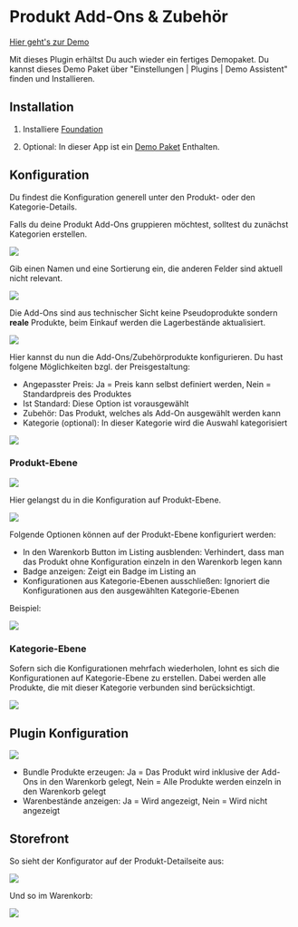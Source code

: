 # Produkt Add-Ons & Zubehör

[Hier geht's zur Demo](https://demo.moori.net/Demo-PC/MPA001)

Mit dieses Plugin erhältst Du auch wieder ein fertiges Demopaket.
Du kannst dieses Demo Paket über "Einstellungen | Plugins | Demo Assistent" finden
und Installieren.

## Installation

1.  Installiere
    [Foundation](../MoorlFoundation/index.md)

2.  Optional: In dieser App ist ein
    [Demo Paket](../MoorlFoundation/demo-assistant.md)
    Enthalten.
    
## Konfiguration

Du findest die Konfiguration generell unter den Produkt- oder den Kategorie-Details.

Falls du deine Produkt Add-Ons gruppieren möchtest, solltest du zunächst Kategorien erstellen.

![](images/admin-01.jpg)

Gib einen Namen und eine Sortierung ein, die anderen Felder sind aktuell nicht relevant.

![](images/admin-02.jpg)

Die Add-Ons sind aus technischer Sicht keine Pseudoprodukte sondern __reale__ Produkte, 
beim Einkauf werden die Lagerbestände aktualisiert.

![](images/admin-03.jpg)

Hier kannst du nun die Add-Ons/Zubehörprodukte konfigurieren. Du hast folgene Möglichkeiten bzgl.
der Preisgestaltung:

- Angepasster Preis: Ja = Preis kann selbst definiert werden, Nein = Standardpreis des Produktes
- Ist Standard: Diese Option ist vorausgewählt
- Zubehör: Das Produkt, welches als Add-On ausgewählt werden kann
- Kategorie (optional): In dieser Kategorie wird die Auswahl kategorisiert

![](images/admin-04.jpg)

### Produkt-Ebene

![](images/admin-06.jpg)

Hier gelangst du in die Konfiguration auf Produkt-Ebene.

![](images/admin-05.jpg)

Folgende Optionen können auf der Produkt-Ebene konfiguriert werden:

- In den Warenkorb Button im Listing ausblenden: Verhindert, dass man das Produkt ohne Konfiguration einzeln in den Warenkorb legen kann
- Badge anzeigen: Zeigt ein Badge im Listing an
- Konfigurationen aus Kategorie-Ebenen ausschließen: Ignoriert die Konfigurationen aus den ausgewählten Kategorie-Ebenen

Beispiel:

![](images/storefront-02.jpg)

### Kategorie-Ebene

Sofern sich die Konfigurationen mehrfach wiederholen, lohnt es sich die Konfigurationen auf 
Kategorie-Ebene zu erstellen. Dabei werden alle Produkte, die mit dieser Kategorie verbunden sind
berücksichtigt.

![](images/admin-07.jpg)

## Plugin Konfiguration

![](images/admin-08.jpg)

- Bundle Produkte erzeugen: Ja = Das Produkt wird inklusive der Add-Ons in den Warenkorb gelegt, Nein = Alle Produkte werden einzeln in den Warenkorb gelegt
- Warenbestände anzeigen: Ja = Wird angezeigt, Nein = Wird nicht angezeigt

## Storefront

So sieht der Konfigurator auf der Produkt-Detailseite aus:

![](images/storefront-01.jpg)

Und so im Warenkorb:

![](images/storefront-03.jpg)

